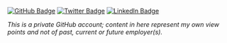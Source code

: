 
[![GitHub Badge](https://img.shields.io/badge/-GitHub-000?label=Gists&style=flat&logo=Github&logoColor=c9d1d9)](https://gist.github.com/rollwagen)
[![Twitter Badge](https://img.shields.io/badge/-Twitter-1ca0f1?style=flat&logo=twitter&logoColor=c9d1d9&link=https://twitter.com/rollwagen)](https://twitter.com/rollwagen)
[![LinkedIn Badge](https://img.shields.io/badge/-LinkedIn-0077b5?style=flat&logo=linkedin&logoColor=c9d1d9&link=https://linkedin.com/in/markusrollwagen)](https://linkedin.com/in/markusrollwagen)

<!--
<a href="https://github.com/rollwagen">
<img align="center" src="https://github-readme-stats.vercel.app/api?username=rollwagen&show_icons=1&line_height=20&count_private=true&title_color=0366d6&text_color=8b949e&icon_color=c9d1d9&bg_color=ffffff&hide_border=1&hide_rank=1&layout=compact&hide_title=1" />
</a>
-->

_This is a private GitHub account; content in here represent my own view points and not of past, current or future employer(s)._


